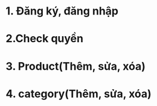 # 1. Đăng ký, đăng nhập
# 2.Check quyền 
# 3. Product(Thêm, sửa, xóa)
# 4. category(Thêm, sửa, xóa)

